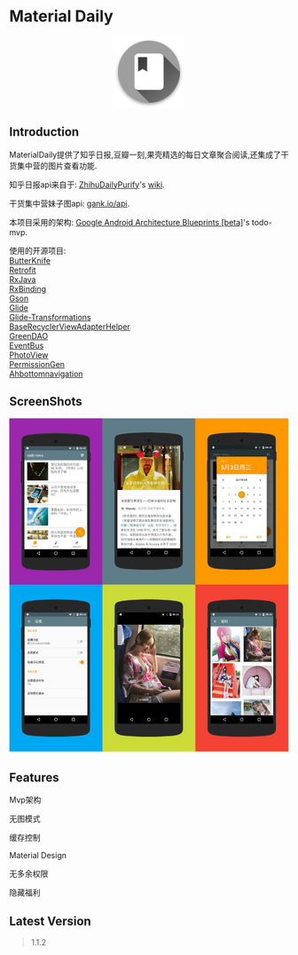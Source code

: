 # Material Daily

<div align="center">
	<img src="./art/ic_app_launcher.png" width="128">
</div>

## Introduction

MaterialDaily提供了知乎日报,豆瓣一刻,果壳精选的每日文章聚合阅读,还集成了干货集中营的图片查看功能.

知乎日报api来自于: [ZhihuDailyPurify](https://github.com/izzyleung/ZhihuDailyPurify)'s [wiki](https://github.com/izzyleung/ZhihuDailyPurify/wiki/%E7%9F%A5%E4%B9%8E%E6%97%A5%E6%8A%A5-API-%E5%88%86%E6%9E%90).

干货集中营妹子图api: [gank.io/api](http://gank.io/api).

本项目采用的架构: [Google Android Architecture Blueprints [beta]](https://github.com/googlesamples/android-architecture)'s todo-mvp.

使用的开源项目:  
	[ButterKnife](https://github.com/JakeWharton/butterknife)  
	[Retrofit](https://github.com/square/retrofit)  
	[RxJava](https://github.com/ReactiveX/RxJava)  
	[RxBinding](https://github.com/JakeWharton/RxBinding)  
	[Gson](https://github.com/google/gson)  
	[Glide](https://github.com/bumptech/glide)  
	[Glide-Transformations](https://github.com/wasabeef/glide-transformations)  
	[BaseRecyclerViewAdapterHelper](https://github.com/CymChad/BaseRecyclerViewAdapterHelper)  
	[GreenDAO](https://github.com/greenrobot/greenDAO)  
	[EventBus](https://github.com/greenrobot/EventBus)  
	[PhotoView](https://github.com/chrisbanes/PhotoView)  
	[PermissionGen](https://github.com/lovedise/PermissionGen)  
	[Ahbottomnavigation](https://github.com/aurelhubert/ahbottomnavigation)  
	
## ScreenShots

![screenshot](./art/intro_img.jpg)

## Features

Mvp架构

无图模式

缓存控制

Material Design

无多余权限

隐藏福利




## Latest Version

> 1.1.2


